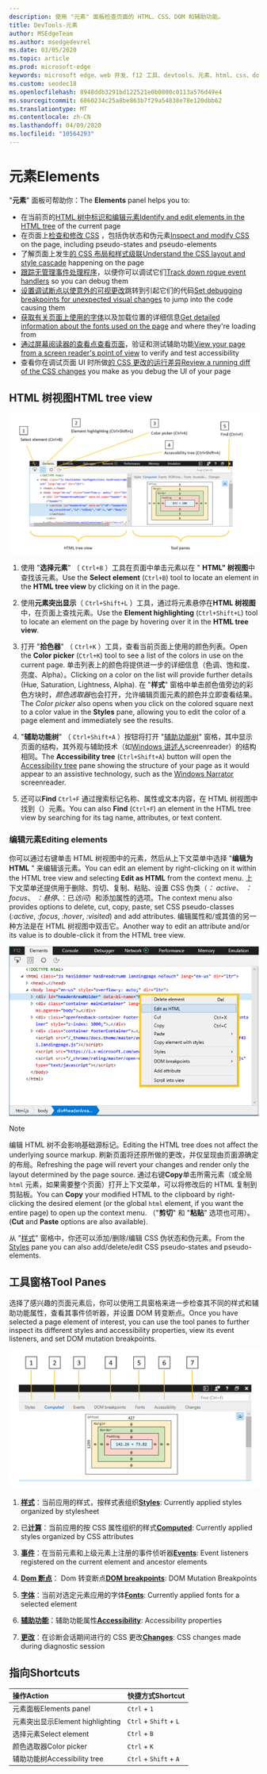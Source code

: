 ```yaml
---
description: 使用 "元素" 面板检查页面的 HTML、CSS、DOM 和辅助功能。
title: DevTools-元素
author: MSEdgeTeam
ms.author: msedgedevrel
ms.date: 03/05/2020
ms.topic: article
ms.prod: microsoft-edge
keywords: microsoft edge、web 开发、f12 工具、devtools、元素、html、css、dom 断点、事件、辅助功能
ms.custom: seodec18
ms.openlocfilehash: 8948ddb3291bd122521e0b0800c0113a576d49e4
ms.sourcegitcommit: 6860234c25a8be863b7f29a54838e78e120dbb62
ms.translationtype: MT
ms.contentlocale: zh-CN
ms.lasthandoff: 04/09/2020
ms.locfileid: "10564293"
---
```

# <span data-ttu-id="1f0ca-104">元素</span><span class="sxs-lookup"><span data-stu-id="1f0ca-104">Elements</span></span>

<span data-ttu-id="1f0ca-105">"**元素**" 面板可帮助你：</span><span class="sxs-lookup"><span data-stu-id="1f0ca-105">The **Elements** panel helps you to:</span></span>

* <span data-ttu-id="1f0ca-106">在当前页的[HTML 树中标识和编辑元素](#html-tree-view)</span><span class="sxs-lookup"><span data-stu-id="1f0ca-106">[Identify and edit elements in the HTML tree](#html-tree-view) of the current page</span></span>
* <span data-ttu-id="1f0ca-107">在页面上[检查和修改 CSS](./elements/styles.md) ，包括伪状态和伪元素</span><span class="sxs-lookup"><span data-stu-id="1f0ca-107">[Inspect and modify CSS](./elements/styles.md) on the page, including pseudo-states and pseudo-elements</span></span>
* <span data-ttu-id="1f0ca-108">了解页面上发生[的 CSS 布局和样式级联](./elements/computed.md)</span><span class="sxs-lookup"><span data-stu-id="1f0ca-108">[Understand the CSS layout and style cascade](./elements/computed.md) happening on the page</span></span>
* <span data-ttu-id="1f0ca-109">[跟踪无管理事件处理程序](./elements/events.md)，以便你可以调试它们</span><span class="sxs-lookup"><span data-stu-id="1f0ca-109">[Track down rogue event handlers](./elements/events.md) so you can debug them</span></span>
* <span data-ttu-id="1f0ca-110">[设置调试断点以使意外的可视更改](./elements/dom-breakpoints.md)跳转到引起它们的代码</span><span class="sxs-lookup"><span data-stu-id="1f0ca-110">[Set debugging breakpoints for unexpected visual changes](./elements/dom-breakpoints.md) to jump into the code causing them</span></span>
* <span data-ttu-id="1f0ca-111">[获取有关页面上使用的字体](./elements/fonts.md)以及加载位置的详细信息</span><span class="sxs-lookup"><span data-stu-id="1f0ca-111">[Get detailed information about the fonts used on the page](./elements/fonts.md) and where they're loading from</span></span>
* <span data-ttu-id="1f0ca-112">[通过屏幕阅读器的查看点查看页面](./elements/accessibility.md)，验证和测试辅助功能</span><span class="sxs-lookup"><span data-stu-id="1f0ca-112">[View your page from a screen reader's point of view](./elements/accessibility.md) to verify and test accessibility</span></span> 
* <span data-ttu-id="1f0ca-113">查看你在调试页面 UI 时所做[的 CSS 更改的运行差异](./elements/changes.md)</span><span class="sxs-lookup"><span data-stu-id="1f0ca-113">[Review a running diff of the CSS changes](./elements/changes.md) you make as you debug the UI of your page</span></span>

## <span data-ttu-id="1f0ca-114">HTML 树视图</span><span class="sxs-lookup"><span data-stu-id="1f0ca-114">HTML tree view</span></span>

![Microsoft Edge DevTools 元素面板](./media/elements.png)

1. <span data-ttu-id="1f0ca-116">使用 "**选择元素**" （ `Ctrl+B` ）工具在页面中单击元素以在 " **HTML" 树视图**中查找该元素。</span><span class="sxs-lookup"><span data-stu-id="1f0ca-116">Use the **Select element** (`Ctrl+B`) tool to locate an element in the **HTML tree view** by clicking on it in the page.</span></span>

2. <span data-ttu-id="1f0ca-117">使用**元素突出显示**（ `Ctrl+Shift+L` ）工具，通过将元素悬停在**HTML 树视图**中，在页面上查找元素。</span><span class="sxs-lookup"><span data-stu-id="1f0ca-117">Use the **Element highlighting** (`Ctrl+Shift+L`) tool to locate an element on the page by hovering over it in the **HTML tree view**.</span></span>

3. <span data-ttu-id="1f0ca-118">打开 "**拾色器**" （ `Ctrl+K` ）工具，查看当前页面上使用的颜色列表。</span><span class="sxs-lookup"><span data-stu-id="1f0ca-118">Open the **Color picker** (`Ctrl+K`) tool to see a list of the colors in use on the current page.</span></span> <span data-ttu-id="1f0ca-119">单击列表上的颜色将提供进一步的详细信息（色调、饱和度、亮度、Alpha）。</span><span class="sxs-lookup"><span data-stu-id="1f0ca-119">Clicking on a color on the list will provide further details (Hue, Saturation, Lightness, Alpha).</span></span> <span data-ttu-id="1f0ca-120">在 "**样式**" 窗格中单击颜色值旁边的彩色方块时，*颜色选取器*也会打开，允许编辑页面元素的颜色并立即查看结果。</span><span class="sxs-lookup"><span data-stu-id="1f0ca-120">The *Color picker* also opens when you click on the colored square next to a color value in the **Styles** pane, allowing you to edit the color of a page element and immediately see the results.</span></span>

4. <span data-ttu-id="1f0ca-121">"**辅助功能树**" （ `Ctrl+Shift+A` ）按钮将打开 "[辅助功能树](./elements/accessibility.md)" 窗格，其中显示页面的结构，其外观与辅助技术（如[Windows 讲述人](https://support.microsoft.com/help/22798/windows-10-narrator-get-started)screenreader）的结构相同。</span><span class="sxs-lookup"><span data-stu-id="1f0ca-121">The **Accessibility tree** (`Ctrl+Shift+A`) button will open the [Accessibility tree](./elements/accessibility.md) pane showing the structure of your page as it would appear to an assistive technology, such as the [Windows Narrator](https://support.microsoft.com/help/22798/windows-10-narrator-get-started) screenreader.</span></span>

5. <span data-ttu-id="1f0ca-122">还可以**Find** `Ctrl+F` 通过搜索标记名称、属性或文本内容，在 HTML 树视图中找到（）元素。</span><span class="sxs-lookup"><span data-stu-id="1f0ca-122">You can also **Find** (`Ctrl+F`) an element in the HTML tree view by searching for its tag name, attributes, or text content.</span></span>

### <span data-ttu-id="1f0ca-123">编辑元素</span><span class="sxs-lookup"><span data-stu-id="1f0ca-123">Editing elements</span></span>

<span data-ttu-id="1f0ca-124">你可以通过右键单击 HTML 树视图中的元素，然后从上下文菜单中选择 "**编辑为 HTML** " 来编辑该元素。</span><span class="sxs-lookup"><span data-stu-id="1f0ca-124">You can edit an element by right-clicking on it within the HTML tree view and selecting **Edit as HTML** from the context menu.</span></span> <span data-ttu-id="1f0ca-125">上下文菜单还提供用于删除、剪切、复制、粘贴、设置 CSS 伪类（*： active*、 *： focus*、 *：悬停*、：已*访问*）和添加属性的选项。</span><span class="sxs-lookup"><span data-stu-id="1f0ca-125">The context menu also provides options to delete, cut, copy, paste, set CSS pseudo-classes (*:active*, *:focus*, *:hover*, *:visited*) and add attributes.</span></span> <span data-ttu-id="1f0ca-126">编辑属性和/或其值的另一种方法是在 HTML 树视图中双击它。</span><span class="sxs-lookup"><span data-stu-id="1f0ca-126">Another way to edit an attribute and/or its value is to double-click it from the HTML tree view.</span></span>

![HTML 树视图上下文菜单](./media/elements_html_tree_context.png)

> [!NOTE]
> <span data-ttu-id="1f0ca-128">编辑 HTML 树不会影响基础源标记。</span><span class="sxs-lookup"><span data-stu-id="1f0ca-128">Editing the HTML tree does not affect the underlying source markup.</span></span> <span data-ttu-id="1f0ca-129">刷新页面将还原所做的更改，并仅呈现由页面源确定的布局。</span><span class="sxs-lookup"><span data-stu-id="1f0ca-129">Refreshing the page will revert your changes and render only the layout determined by the page source.</span></span> <span data-ttu-id="1f0ca-130">通过右键**Copy**单击所需元素（或全局 `html` 元素，如果需要整个页面）打开上下文菜单，可以将修改后的 HTML 复制到剪贴板。</span><span class="sxs-lookup"><span data-stu-id="1f0ca-130">You can **Copy** your modified HTML to the clipboard by right-clicking the desired element (or the global `html` element, if you want the entire page) to open up the context menu.</span></span> <span data-ttu-id="1f0ca-131">（"**剪切**" 和 "**粘贴**" 选项也可用）。</span><span class="sxs-lookup"><span data-stu-id="1f0ca-131">(**Cut** and **Paste** options are also available).</span></span>

<span data-ttu-id="1f0ca-132">从 "[样式](./elements/styles.md)" 窗格中，你还可以添加/删除/编辑 CSS 伪状态和伪元素。</span><span class="sxs-lookup"><span data-stu-id="1f0ca-132">From the [Styles](./elements/styles.md) pane you can also add/delete/edit CSS pseudo-states and pseudo-elements.</span></span>

## <span data-ttu-id="1f0ca-133">工具窗格</span><span class="sxs-lookup"><span data-stu-id="1f0ca-133">Tool Panes</span></span>

<span data-ttu-id="1f0ca-134">选择了感兴趣的页面元素后，你可以使用工具窗格来进一步检查其不同的样式和辅助功能属性，查看其事件侦听器，并设置 DOM 转变断点。</span><span class="sxs-lookup"><span data-stu-id="1f0ca-134">Once you have selected a page element of interest, you can use the tool panes to further inspect its different styles and accessibility properties, view its event listeners, and set DOM mutation breakpoints.</span></span>

!["元素" 面板上的工具窗格](./media/elements_toolpanes.png)

1. <span data-ttu-id="1f0ca-136">[**样式**](./elements/styles.md)：当前应用的样式，按样式表组织</span><span class="sxs-lookup"><span data-stu-id="1f0ca-136">[**Styles**](./elements/styles.md): Currently applied styles organized by stylesheet</span></span>

2. <span data-ttu-id="1f0ca-137">已[**计算**](./elements/computed.md)：当前应用的按 CSS 属性组织的样式</span><span class="sxs-lookup"><span data-stu-id="1f0ca-137">[**Computed**](./elements/computed.md): Currently applied styles organized by CSS attributes</span></span>

3. <span data-ttu-id="1f0ca-138">[**事件**](./elements/events.md)：在当前元素和上级元素上注册的事件侦听器</span><span class="sxs-lookup"><span data-stu-id="1f0ca-138">[**Events**](./elements/events.md): Event listeners registered on the current element and ancestor elements</span></span>

4. <span data-ttu-id="1f0ca-139">[**Dom 断点**](./elements/dom-breakpoints.md)： Dom 转变断点</span><span class="sxs-lookup"><span data-stu-id="1f0ca-139">[**DOM breakpoints**](./elements/dom-breakpoints.md): DOM Mutation Breakpoints</span></span> 

5. <span data-ttu-id="1f0ca-140">[**字体**](./elements/fonts.md)：当前对选定元素应用的字体</span><span class="sxs-lookup"><span data-stu-id="1f0ca-140">[**Fonts**](./elements/fonts.md): Currently applied fonts for a selected element</span></span>

6. <span data-ttu-id="1f0ca-141">[**辅助功能**](./elements/accessibility.md)：辅助功能属性</span><span class="sxs-lookup"><span data-stu-id="1f0ca-141">[**Accessibility**](./elements/accessibility.md):  Accessibility properties</span></span>

7. <span data-ttu-id="1f0ca-142">[**更改**](./elements/changes.md)：在诊断会话期间进行的 CSS 更改</span><span class="sxs-lookup"><span data-stu-id="1f0ca-142">[**Changes**](./elements/changes.md): CSS changes made during diagnostic session</span></span>  

## <span data-ttu-id="1f0ca-143">指向</span><span class="sxs-lookup"><span data-stu-id="1f0ca-143">Shortcuts</span></span>

| <span data-ttu-id="1f0ca-144">操作</span><span class="sxs-lookup"><span data-stu-id="1f0ca-144">Action</span></span>               | <span data-ttu-id="1f0ca-145">快捷方式</span><span class="sxs-lookup"><span data-stu-id="1f0ca-145">Shortcut</span></span>               |
|:---------------------|:-----------------------|
| <span data-ttu-id="1f0ca-146">元素面板</span><span class="sxs-lookup"><span data-stu-id="1f0ca-146">Elements panel</span></span>       | `Ctrl` + `1`           |
| <span data-ttu-id="1f0ca-147">元素突出显示</span><span class="sxs-lookup"><span data-stu-id="1f0ca-147">Element highlighting</span></span> | `Ctrl` + `Shift` + `L` |
| <span data-ttu-id="1f0ca-148">选择元素</span><span class="sxs-lookup"><span data-stu-id="1f0ca-148">Select element</span></span>       | `Ctrl` + `B`           |
| <span data-ttu-id="1f0ca-149">颜色选取器</span><span class="sxs-lookup"><span data-stu-id="1f0ca-149">Color picker</span></span>         | `Ctrl` + `K`           |
| <span data-ttu-id="1f0ca-150">辅助功能树</span><span class="sxs-lookup"><span data-stu-id="1f0ca-150">Accessibility tree</span></span>   | `Ctrl` + `Shift` + `A` |
